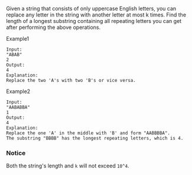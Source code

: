 Given a string that consists of only uppercase English letters, you can replace any letter in the string with another letter at most k times. Find the length of a longest substring containing all repeating letters you can get after performing the above operations.

Example1
```
Input:
"ABAB"
2
Output:
4
Explanation:
Replace the two 'A's with two 'B's or vice versa.
```
Example2
```
Input:
"AABABBA"
1
Output:
4
Explanation:
Replace the one 'A' in the middle with 'B' and form "AABBBBA".
The substring "BBBB" has the longest repeating letters, which is 4.
```
### Notice
Both the string's length and `k` will not exceed `10^4`.